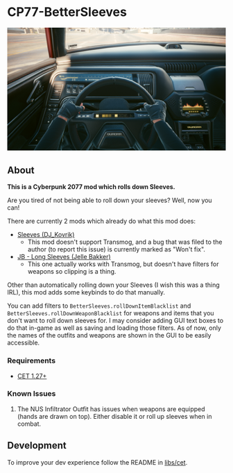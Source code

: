 # CP77-BetterSleeves

![](preview.png)

## About

**This is a Cyberpunk 2077 mod which rolls down Sleeves.**

Are you tired of not being able to roll down your sleeves? Well, now you can!

There are currently 2 mods which already do what this mod does:
- [Sleeves (DJ_Kovrik)](https://www.nexusmods.com/cyberpunk2077/mods/3309)
  - This mod doesn't support Transmog, and a bug that was filed to the author (to report this issue) is currently marked as "Won't fix".
- [JB - Long Sleeves (Jelle Bakker)](https://www.nexusmods.com/cyberpunk2077/mods/987)
  - This one actually works with Transmog, but doesn't have filters for weapons so clipping is a thing.

Other than automatically rolling down your Sleeves (I wish this was a thing IRL), this mod adds some keybinds to do that manually.

You can add filters to `BetterSleeves.rollDownItemBlacklist` and `BetterSleeves.rollDownWeaponBlacklist` for weapons and items that you don't want to roll down sleeves for.
I may consider adding GUI text boxes to do that in-game as well as saving and loading those filters. As of now, only the names of the outfits and weapons are shown in the GUI
to be easily accessible.

### Requirements

- [CET 1.27+](https://github.com/yamashi/CyberEngineTweaks)

### Known Issues

1. The NUS Infiltrator Outfit has issues when weapons are equipped (hands are drawn on top). Either disable it or roll up sleeves when in combat.

## Development

To improve your dev experience follow the README in [libs/cet](libs/cet).
